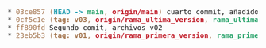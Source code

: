 <pre>* <font color="#A2734C">03ce857 (</font><font color="#2AA1B3"><b>HEAD -&gt; </b></font><font color="#26A269"><b>main</b></font><font color="#A2734C">, </font><font color="#C01C28"><b>origin/main</b></font><font color="#A2734C">)</font> cuarto commit, añadido archivo README
* <font color="#A2734C">0cf5c1e (</font><font color="#A2734C"><b>tag: v03</b></font><font color="#A2734C">, </font><font color="#C01C28"><b>origin/rama_ultima_version</b></font><font color="#A2734C">, </font><font color="#26A269"><b>rama_ultima_version</b></font><font color="#A2734C">)</font> tercer commit, archivos v03
* <font color="#A2734C">ff890fd</font> Segundo comit, archivos v02
* <font color="#A2734C">23eb5b3 (</font><font color="#A2734C"><b>tag: v01</b></font><font color="#A2734C">, </font><font color="#C01C28"><b>origin/rama_primera_version</b></font><font color="#A2734C">, </font><font color="#26A269"><b>rama_primera_version</b></font><font color="#A2734C">)</font> Primer commit
</pre>
